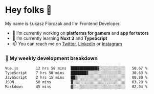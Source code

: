 # Hey folks 👋

My name is Łukasz Florczak and I'm Frontend Developer. 

- 🔭 I’m currently working on **platforms for gamers** and **app for tutors**
- 🌱 I’m currently learning **Nuxt 3** and **TypeScript**
- 📫 You can reach me on [Twitter](https://twitter.com/lukaszflorczak), [LinkedIn](https://pl.linkedin.com/in/lukasz-florczak) or [Instagram](https://instagram.com/lukaszflorczak)


### 🧮 My weekly development breakdown

<!--START_SECTION:waka-->

```txt
Vue.js        12 hrs 58 mins  ████████████▓░░░░░░░░░░░░   50.67 %
TypeScript    7 hrs 50 mins   ███████▓░░░░░░░░░░░░░░░░░   30.63 %
JavaScript    2 hrs 15 mins   ██▒░░░░░░░░░░░░░░░░░░░░░░   08.80 %
JSON          50 mins         ▓░░░░░░░░░░░░░░░░░░░░░░░░   03.29 %
Markdown      45 mins         ▓░░░░░░░░░░░░░░░░░░░░░░░░   02.94 %
```

<!--END_SECTION:waka-->

<!--
**lukaszflorczak/lukaszflorczak** is a ✨ _special_ ✨ repository because its `README.md` (this file) appears on your GitHub profile.

Here are some ideas to get you started:

- 🔭 I’m currently working on ...
- 🌱 I’m currently learning ...
- 👯 I’m looking to collaborate on ...
- 🤔 I’m looking for help with ...
- 💬 Ask me about ...
- 📫 How to reach me: ...
- 😄 Pronouns: ...
- ⚡ Fun fact: ...
-->
